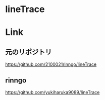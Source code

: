 # lineTrace

# Link
<h2> 元のリポジトリ </h2>
<a href="https://github.com/2100021rinngo/lineTrace"> https://github.com/2100021rinngo/lineTrace </a>

<h2> rinngo </h2>
<a href="https://github.com/yukiharuka9089/lineTrace"> https://github.com/yukiharuka9089/lineTrace </a>
